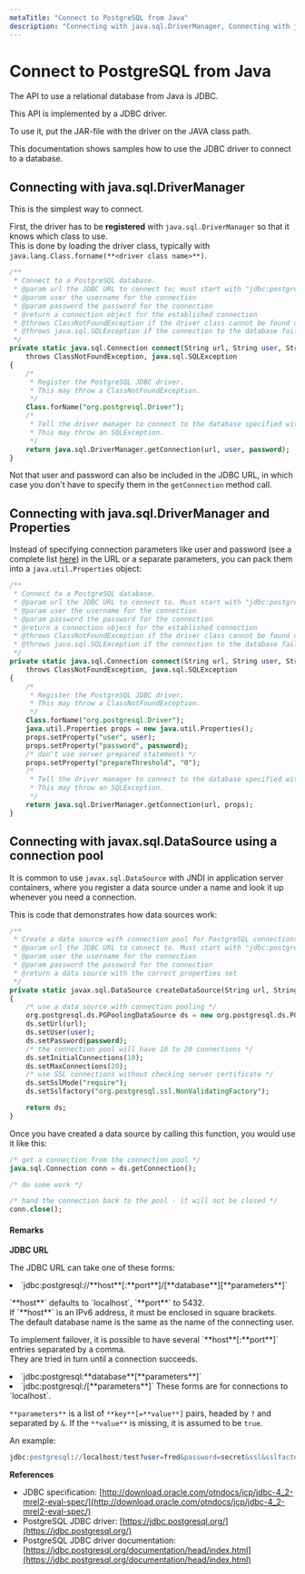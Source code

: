 ```yaml
---
metaTitle: "Connect to PostgreSQL from Java"
description: "Connecting with java.sql.DriverManager, Connecting with java.sql.DriverManager and Properties, Connecting with javax.sql.DataSource using a connection pool"
---
```


# Connect to PostgreSQL from Java


The API to use a relational database from Java is JDBC.

This API is implemented by a JDBC driver.

To use it, put the JAR-file with the driver on the JAVA class path.

This documentation shows samples how to use the JDBC driver to connect to a database.



## Connecting with java.sql.DriverManager


This is the simplest way to connect.

First, the driver has to be **registered** with `java.sql.DriverManager` so that it knows which class to use.<br />
This is done by loading the driver class, typically with `java.lang.Class.forname(**<driver class name>**)`.

```sql
/**
 * Connect to a PostgreSQL database.
 * @param url the JDBC URL to connect to; must start with "jdbc:postgresql:"
 * @param user the username for the connection
 * @param password the password for the connection
 * @return a connection object for the established connection
 * @throws ClassNotFoundException if the driver class cannot be found on the Java class path
 * @throws java.sql.SQLException if the connection to the database fails
 */
private static java.sql.Connection connect(String url, String user, String password)
    throws ClassNotFoundException, java.sql.SQLException
{
    /*
     * Register the PostgreSQL JDBC driver.
     * This may throw a ClassNotFoundException.
     */
    Class.forName("org.postgresql.Driver");
    /*
     * Tell the driver manager to connect to the database specified with the URL.
     * This may throw an SQLException.
     */
    return java.sql.DriverManager.getConnection(url, user, password);
}

```

Not that user and password can also be included in the JDBC URL, in which case you don't have to specify them in the `getConnection` method call.



## Connecting with java.sql.DriverManager and Properties


Instead of specifying connection parameters like user and password (see a complete list [here](https://jdbc.postgresql.org/documentation/head/connect.html#connection-parameters)) in the URL or a separate parameters, you can pack them into a `java.util.Properties` object:

```sql
/**
 * Connect to a PostgreSQL database.
 * @param url the JDBC URL to connect to. Must start with "jdbc:postgresql:"
 * @param user the username for the connection
 * @param password the password for the connection
 * @return a connection object for the established connection
 * @throws ClassNotFoundException if the driver class cannot be found on the Java class path
 * @throws java.sql.SQLException if the connection to the database fails
 */
private static java.sql.Connection connect(String url, String user, String password)
    throws ClassNotFoundException, java.sql.SQLException
{
    /*
     * Register the PostgreSQL JDBC driver.
     * This may throw a ClassNotFoundException.
     */
    Class.forName("org.postgresql.Driver");
    java.util.Properties props = new java.util.Properties();
    props.setProperty("user", user);
    props.setProperty("password", password);
    /* don't use server prepared statements */
    props.setProperty("prepareThreshold", "0");
    /*
     * Tell the driver manager to connect to the database specified with the URL.
     * This may throw an SQLException.
     */
    return java.sql.DriverManager.getConnection(url, props);
}

```



## Connecting with javax.sql.DataSource using a connection pool


It is common to use `javax.sql.DataSource` with JNDI in application server containers, where you register a data source under a name and look it up whenever you need a connection.

This is code that demonstrates how data sources work:

```sql
/**
 * Create a data source with connection pool for PostgreSQL connections
 * @param url the JDBC URL to connect to. Must start with "jdbc:postgresql:"
 * @param user the username for the connection
 * @param password the password for the connection
 * @return a data source with the correct properties set
 */
private static javax.sql.DataSource createDataSource(String url, String user, String password)
{
    /* use a data source with connection pooling */
    org.postgresql.ds.PGPoolingDataSource ds = new org.postgresql.ds.PGPoolingDataSource();
    ds.setUrl(url);
    ds.setUser(user);
    ds.setPassword(password);
    /* the connection pool will have 10 to 20 connections */
    ds.setInitialConnections(10);
    ds.setMaxConnections(20);
    /* use SSL connections without checking server certificate */
    ds.setSslMode("require");
    ds.setSslfactory("org.postgresql.ssl.NonValidatingFactory");

    return ds;
}

```

Once you have created a data source by calling this function, you would use it like this:

```sql
/* get a connection from the connection pool */
java.sql.Connection conn = ds.getConnection();

/* do some work */

/* hand the connection back to the pool - it will not be closed */
conn.close();

```



#### Remarks


**JDBC URL**

The JDBC URL can take one of these forms:

<li>
`jdbc:postgresql://**host**[:**port**]/[**database**][**parameters**]`
<p>`**host**` defaults to `localhost`, `**port**` to 5432.<br />
If `**host**` is an IPv6 address, it must be enclosed in square brackets.<br />
The default database name is the same as the name of the connecting user.</p>
<p>To implement failover, it is possible to have several `**host**[:**port**]` entries separated by a comma.<br />
They are tried in turn until a connection succeeds.</p>
</li>
<li>
`jdbc:postgresql:**database**[**parameters**]`
</li>
<li>
`jdbc:postgresql:/[**parameters**]`
These forms are for connections to `localhost`.
</li>

`**parameters**` is a list of `**key**[=**value**]` pairs, headed by `?` and separated by `&`. If the `**value**` is missing, it is assumed to be `true`.

An example:

```sql
jdbc:postgresql://localhost/test?user=fred&password=secret&ssl&sslfactory=org.postgresql.ssl.NonValidatingFactory

```

**References**

- JDBC specification: [http://download.oracle.com/otndocs/jcp/jdbc-4_2-mrel2-eval-spec/](http://download.oracle.com/otndocs/jcp/jdbc-4_2-mrel2-eval-spec/)
- PostgreSQL JDBC driver: [https://jdbc.postgresql.org/](https://jdbc.postgresql.org/)
- PostgreSQL JDBC driver documentation: [https://jdbc.postgresql.org/documentation/head/index.html](https://jdbc.postgresql.org/documentation/head/index.html)

